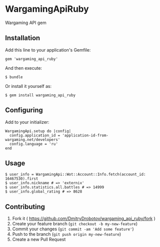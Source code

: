 # WargamingApiRuby

Wargaming API gem

## Installation

Add this line to your application's Gemfile:

    gem 'wargaming_api_ruby'

And then execute:

    $ bundle

Or install it yourself as:

    $ gem install wargaming_api_ruby

## Configuring

Add to your initializer:

    WargamingApi.setup do |config|
      config.application_id = 'application-id-from-wargaming.net/developers'
      config.language = 'ru'
    end

## Usage

    $ user_info = WargamingApi::Wot::Account::Info.fetch(account_id: 16467530).first
    $ user_info.nickname # => 'externix'
    $ user_info.statistics.all.battles # => 14999
    $ user_info.global_rating # => 8628
    
## Contributing

1. Fork it ( https://github.com/DmitryDrobotov/wargaming_api_ruby/fork )
2. Create your feature branch (`git checkout -b my-new-feature`)
3. Commit your changes (`git commit -am 'Add some feature'`)
4. Push to the branch (`git push origin my-new-feature`)
5. Create a new Pull Request
